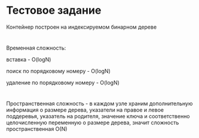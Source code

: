 # Тестовое задание

Контейнер построен на индексируемом бинарном дереве
#
Временная сложность:

вставка - O(logN)

поиск по порядковому номеру - O(logN)

удаление по порядковому номеру - O(logN)
#
Пространственная сложность - в каждом узле храним дополнительную информация о размере дерева, указатели на правое и левое
поддеревья, указатель на родителя, значение ключа и соответственно целочисленную переменную о размере дерева,
значит сложность пространственная O(N)

